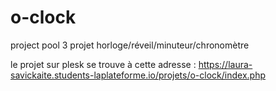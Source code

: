 # o-clock
project pool 3 projet horloge/réveil/minuteur/chronomètre

le projet sur plesk se trouve à cette adresse : https://laura-savickaite.students-laplateforme.io/projets/o-clock/index.php
